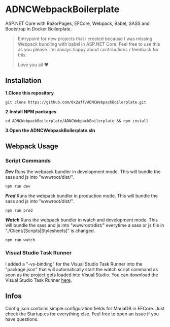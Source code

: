# ADNCWebpackBoilerplate

ASP.NET Core with RazorPages, EFCore, Webpack, Babel, SASS and Bootstrap in Docker Boilerplate.

> Entrypoint for new projects that i created because I was missing Webpack bundling with babel in ASP.NET Core. Feel free to use this as you please. I'm always happy about contributions / feedback for this.
>
> Love you all :heart:

## Installation

**1.Clone this repository**

    git clone https://github.com/0x2aff/ADNCWebpackBoilerplate.git

**2.Install NPM packages**

    cd ADNCWebpackBoilerplate/ADNCWebpackBoilerplate && npm install

**3.Open the ADNCWebpackBoilerplate.sln**

## Webpack Usage

### Script Commands

**_Dev_**
Runs the webpack bundler in development mode. This will bundle the sass and js into "wwwroot/dist/".

    npm run dev

**_Prod_**
Runs the webpack bundler in production mode. This will bundle the sass and js into "wwwroot/dist/".

    npm run prod

**_Watch_**
Runs the webpack bundler in watch and development mode. This will bundle the sass and js into "wwwroot/dist/" everytime a sass or js file in "./Client/[Scripts|Stylesheets]" is changed.

    npm run watch

### Visual Studio Task Runner

I added a "-vs-binding" for the Visual Studio Task Runner into the "package.json" that will automatically start the watch script command as soon as the project gets loaded into Visual Studio.
You can download the Visual Studio Task Runner [here](https://marketplace.visualstudio.com/items?itemName=MadsKristensen.TaskRunnerExplorer).

## Infos

Config.json contains simple configuration fields for MariaDB in EFCore. Just check the Startup.cs for everything else. Feel free to open an issue if you have questions.
